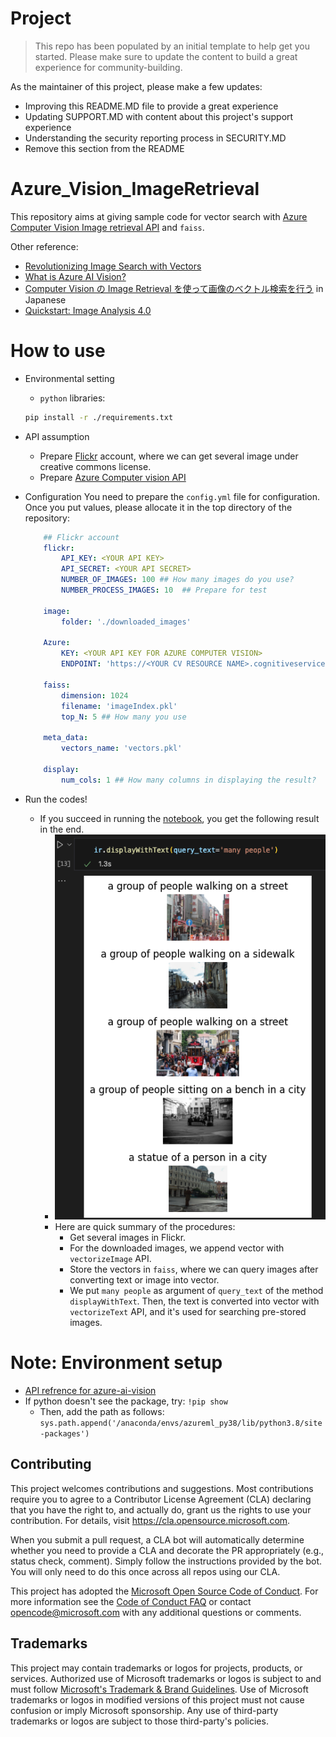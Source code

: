 # Project

> This repo has been populated by an initial template to help get you started. Please
> make sure to update the content to build a great experience for community-building.

As the maintainer of this project, please make a few updates:

- Improving this README.MD file to provide a great experience
- Updating SUPPORT.MD with content about this project's support experience
- Understanding the security reporting process in SECURITY.MD
- Remove this section from the README

# Azure_Vision_ImageRetrieval

This repository aims at giving sample code for vector search with [Azure Computer Vision Image retrieval API](https://learn.microsoft.com/en-us/azure/ai-services/computer-vision/how-to/image-retrieval) and `faiss`.

Other reference:
- [Revolutionizing Image Search with Vectors](https://learn.microsoft.com/en-us/shows/ai-show/revolutionizing-image-search-with-vectors)
- [What is Azure AI Vision?](https://learn.microsoft.com/en-us/azure/ai-services/computer-vision/overview)
- [Computer Vision の Image Retrieval を使って画像のベクトル検索を行う](https://zenn.dev/microsoft/articles/17574f3569914b) in Japanese
- [Quickstart: Image Analysis 4.0](https://learn.microsoft.com/en-us/azure/ai-services/computer-vision/quickstarts-sdk/image-analysis-client-library-40?tabs=visual-studio%2Clinux&pivots=programming-language-python)

# How to use

- Environmental setting
    - `python` libraries:
    ```sh
    pip install -r ./requirements.txt
    ```

- API assumption
    - Prepare [Flickr](https://www.flickr.com/) account, where we can get several image under creative commons license.
    - Prepare [Azure Computer vision API](https://learn.microsoft.com/en-us/azure/ai-services/computer-vision/overview-image-analysis?tabs=4-0)

- Configuration
    You need to prepare the `config.yml` file for configuration. Once you put values, please allocate it in the top directory of the repository:

    ```yml
        ## Flickr account
        flickr:
            API_KEY: <YOUR API KEY>
            API_SECRET: <YOUR API SECRET>
            NUMBER_OF_IMAGES: 100 ## How many images do you use?
            NUMBER_PROCESS_IMAGES: 10  ## Prepare for test

        image:
            folder: './downloaded_images'

        Azure:
            KEY: <YOUR API KEY FOR AZURE COMPUTER VISION>
            ENDPOINT: 'https://<YOUR CV RESOURCE NAME>.cognitiveservices.azure.com'

        faiss:
            dimension: 1024
            filename: 'imageIndex.pkl'
            top_N: 5 ## How many you use 

        meta_data:
            vectors_name: 'vectors.pkl'

        display:
            num_cols: 1 ## How many columns in displaying the result?
    ```

- Run the codes!
    - If you succeed in running the [notebook](./notebook/how-to-use.ipynb), you get the following result in the end.
        - ![image sample](./docs/image_sample.png)
        - Here are quick summary of the procedures:
            - Get several images in Flickr.
            - For the downloaded images, we append vector with `vectorizeImage` API.
            - Store the vectors in `faiss`, where we can query images after converting text or image into vector. 
            - We put `many people` as argument of `query_text` of the method `displayWithText`. Then, the text is converted into vector with `vectorizeText` API, and it's used for searching pre-stored images.

# Note: Environment setup

- [API refrence for azure-ai-vision](https://learn.microsoft.com/en-us/python/api/azure-ai-vision/?view=azure-python-preview)
- If python doesn't see the package, try: `!pip show`
    - Then, add the path as follows: `sys.path.append('/anaconda/envs/azureml_py38/lib/python3.8/site-packages')`

## Contributing

This project welcomes contributions and suggestions.  Most contributions require you to agree to a
Contributor License Agreement (CLA) declaring that you have the right to, and actually do, grant us
the rights to use your contribution. For details, visit https://cla.opensource.microsoft.com.

When you submit a pull request, a CLA bot will automatically determine whether you need to provide
a CLA and decorate the PR appropriately (e.g., status check, comment). Simply follow the instructions
provided by the bot. You will only need to do this once across all repos using our CLA.

This project has adopted the [Microsoft Open Source Code of Conduct](https://opensource.microsoft.com/codeofconduct/).
For more information see the [Code of Conduct FAQ](https://opensource.microsoft.com/codeofconduct/faq/) or
contact [opencode@microsoft.com](mailto:opencode@microsoft.com) with any additional questions or comments.

## Trademarks

This project may contain trademarks or logos for projects, products, or services. Authorized use of Microsoft 
trademarks or logos is subject to and must follow 
[Microsoft's Trademark & Brand Guidelines](https://www.microsoft.com/en-us/legal/intellectualproperty/trademarks/usage/general).
Use of Microsoft trademarks or logos in modified versions of this project must not cause confusion or imply Microsoft sponsorship.
Any use of third-party trademarks or logos are subject to those third-party's policies.

